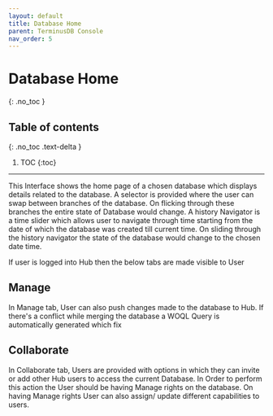 ```yaml
---
layout: default
title: Database Home
parent: TerminusDB Console
nav_order: 5
---
```


# Database Home
{: .no_toc }

## Table of contents
{: .no_toc .text-delta }

1. TOC
{:toc}

---

This Interface shows the home page of a chosen database which displays details related to the database.
A selector is provided where the user can swap between branches of the database. On flicking through these branches the entire state of Database would change.
A history Navigator is a time slider which allows user to navigate through time starting from the date of which the database was created till current time. On sliding through the history navigator the state of the database would change to the chosen date time.


If user is logged into Hub then the below tabs are made visible to User

## Manage
In Manage tab, User can also push changes made to the database to Hub. If there's a conflict while merging the database a WOQL Query is automatically generated which fix

## Collaborate
In Collaborate tab, Users are provided with options in which they can invite or add other Hub users to access the current Database. In Order to perform this action the User should be having Manage rights on the database. On having Manage rights User can also assign/ update different capabilities to users. 
